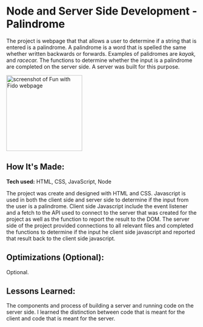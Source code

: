 # Node and Server Side Development - Palindrome
The project is webpage that that allows a user to determine if a string that is entered is a palindrome. A palindrome is a word that is spelled the same whether written backwards or forwards. Examples of palidromes are *kayak,* and  *racecar.* The functions to determine whether the input is a palindrome are completed on the server side. A server was built for this purpose.

<img src="/FunWithFIdo_screenschoot.png?raw=true" alt="screenshot of Fun with Fido webpage" height="200px">

## How It's Made:

**Tech used:** HTML, CSS, JavaScript, Node

The project was create and designed with HTML and CSS. Javascript is used in both the client side and server side to determine if the input from the user is a palindrome. Client side Javascript include the event listener and a fetch to the API used to connect to the server that was created for the project as well as the function to report the result to the DOM.  The server side of the project provided connections to all relevant files and completed the functions to determine if the input he client side javascript and reported that result back to the client side javascript. 

## Optimizations (Optional):

Optional.


## Lessons Learned:

The components and process of building a server and running code on the server side. I learned the distinction between code that is meant for the client and code that is meant for the server.
